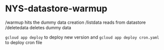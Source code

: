 # NYS-datastore-warmup

/warmup hits the dummy data creation
/listdata reads from datastore
/deletedata deletes dummy data

`gcloud app deploy` to deploy new version and
`gcloud app deploy cron.yaml` to deploy cron file
